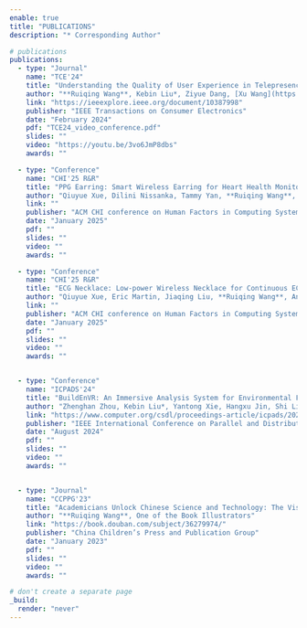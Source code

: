 ```yaml
---
enable: true
title: "PUBLICATIONS"
description: "* Corresponding Author"

# publications
publications:
  - type: "Journal"
    name: "TCE'24"
    title: "Understanding the Quality of User Experience in Telepresence Systems from an Information Theory Perspective"
    author: "**Ruiqing Wang**, Kebin Liu*, Ziyue Dang, [Xu Wang](https://wangxu.ai), Fan Dang, Yue Sun, Yuang Tong, Haitian Zhao, [Yunhao Liu](https://people.gix.tsinghua.edu.cn/yunhao/en.html)"
    link: "https://ieeexplore.ieee.org/document/10387998"
    publisher: "IEEE Transactions on Consumer Electronics"
    date: "February 2024"
    pdf: "TCE24_video_conference.pdf"
    slides: ""
    video: "https://youtu.be/3vo6JmP8dbs"
    awards: ""

  - type: "Conference"
    name: "CHI'25 R&R"
    title: "PPG Earring: Smart Wireless Earring for Heart Health Monitoring"
    author: "Qiuyue Xue, Dilini Nissanka, Tammy Yan, **Ruiqing Wang**, Shwetak Patel, Vikram Iyer"
    link: ""
    publisher: "ACM CHI conference on Human Factors in Computing Systems"
    date: "January 2025"
    pdf: ""
    slides: ""
    video: ""
    awards: ""

  - type: "Conference"
    name: "CHI'25 R&R"
    title: "ECG Necklace: Low-power Wireless Necklace for Continuous ECG Monitoring"
    author: "Qiuyue Xue, Eric Martin, Jiaqing Liu, **Ruiqing Wang**, Antonio Glenn, Richard Li, Vikram Iyer, Shwetak Patel"
    link: ""
    publisher: "ACM CHI conference on Human Factors in Computing Systems"
    date: "January 2025"
    pdf: ""
    slides: ""
    video: ""
    awards: ""


  - type: "Conference"
    name: "ICPADS'24"
    title: "BuildEnVR: An Immersive Analysis System for Environmental Field"
    author: "Zhenghan Zhou, Kebin Liu*, Yantong Xie, Hangxu Jin, Shi Liu, **Ruiqing Wang**, Haitian Zhao, Borong Lin"
    link: "https://www.computer.org/csdl/proceedings-article/icpads/2024/159600a496/22f0Afl1dGU"
    publisher: "IEEE International Conference on Parallel and Distributed Systems"
    date: "August 2024"
    pdf: ""
    slides: ""
    video: ""
    awards: ""


  - type: "Journal"
    name: "CCPPG'23"
    title: "Academicians Unlock Chinese Science and Technology: The Visible Information World"
    author: "**Ruiqing Wang**, One of the Book Illustrators"
    link: "https://book.douban.com/subject/36279974/"
    publisher: "China Children’s Press and Publication Group"
    date: "January 2023"
    pdf: ""
    slides: ""
    video: ""
    awards: ""

# don't create a separate page
_build:
  render: "never"
---
```

